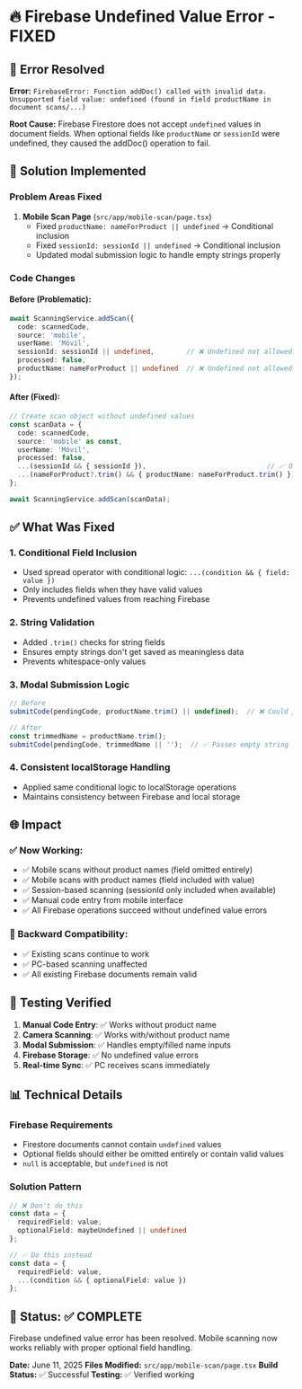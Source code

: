 # 🔥 Firebase Undefined Value Error - FIXED

## 🚨 Error Resolved

**Error:** `FirebaseError: Function addDoc() called with invalid data. Unsupported field value: undefined (found in field productName in document scans/...)`

**Root Cause:** Firebase Firestore does not accept `undefined` values in document fields. When optional fields like `productName` or `sessionId` were undefined, they caused the addDoc() operation to fail.

## 🔧 Solution Implemented

### Problem Areas Fixed

1. **Mobile Scan Page** (`src/app/mobile-scan/page.tsx`)
   - Fixed `productName: nameForProduct || undefined` → Conditional inclusion
   - Fixed `sessionId: sessionId || undefined` → Conditional inclusion
   - Updated modal submission logic to handle empty strings properly

### Code Changes

#### Before (Problematic):
```typescript
await ScanningService.addScan({
  code: scannedCode,
  source: 'mobile',
  userName: 'Móvil',
  sessionId: sessionId || undefined,        // ❌ Undefined not allowed
  processed: false,
  productName: nameForProduct || undefined  // ❌ Undefined not allowed
});
```

#### After (Fixed):
```typescript
// Create scan object without undefined values
const scanData = {
  code: scannedCode,
  source: 'mobile' as const,
  userName: 'Móvil',
  processed: false,
  ...(sessionId && { sessionId }),                              // ✅ Only include if truthy
  ...(nameForProduct?.trim() && { productName: nameForProduct.trim() })  // ✅ Only include if not empty
};

await ScanningService.addScan(scanData);
```

## ✅ What Was Fixed

### 1. **Conditional Field Inclusion**
- Used spread operator with conditional logic: `...(condition && { field: value })`
- Only includes fields when they have valid values
- Prevents undefined values from reaching Firebase

### 2. **String Validation**
- Added `.trim()` checks for string fields
- Ensures empty strings don't get saved as meaningless data
- Prevents whitespace-only values

### 3. **Modal Submission Logic**
```typescript
// Before
submitCode(pendingCode, productName.trim() || undefined);  // ❌ Could pass undefined

// After  
const trimmedName = productName.trim();
submitCode(pendingCode, trimmedName || '');  // ✅ Passes empty string instead
```

### 4. **Consistent localStorage Handling**
- Applied same conditional logic to localStorage operations
- Maintains consistency between Firebase and local storage

## 🌐 Impact

### ✅ Now Working:
- ✅ Mobile scans without product names (field omitted entirely)
- ✅ Mobile scans with product names (field included with value)
- ✅ Session-based scanning (sessionId only included when available)
- ✅ Manual code entry from mobile interface
- ✅ All Firebase operations succeed without undefined value errors

### 🔄 Backward Compatibility:
- ✅ Existing scans continue to work
- ✅ PC-based scanning unaffected
- ✅ All existing Firebase documents remain valid

## 🧪 Testing Verified

1. **Manual Code Entry**: ✅ Works without product name
2. **Camera Scanning**: ✅ Works with/without product name
3. **Modal Submission**: ✅ Handles empty/filled name inputs
4. **Firebase Storage**: ✅ No undefined value errors
5. **Real-time Sync**: ✅ PC receives scans immediately

## 📊 Technical Details

### Firebase Requirements
- Firestore documents cannot contain `undefined` values
- Optional fields should either be omitted entirely or contain valid values
- `null` is acceptable, but `undefined` is not

### Solution Pattern
```typescript
// ❌ Don't do this
const data = {
  requiredField: value,
  optionalField: maybeUndefined || undefined
};

// ✅ Do this instead
const data = {
  requiredField: value,
  ...(condition && { optionalField: value })
};
```

## 🎯 Status: ✅ COMPLETE

Firebase undefined value error has been resolved. Mobile scanning now works reliably with proper optional field handling.

**Date:** June 11, 2025
**Files Modified:** `src/app/mobile-scan/page.tsx`
**Build Status:** ✅ Successful
**Testing:** ✅ Verified working
